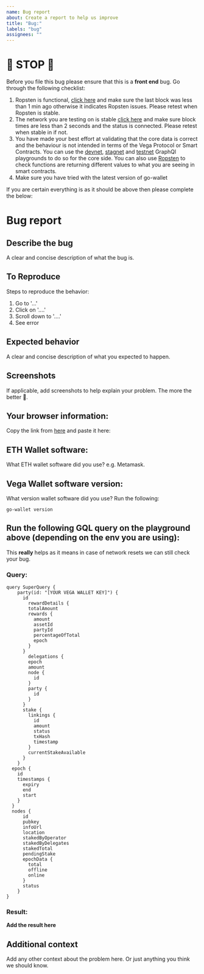 ```yaml
---
name: Bug report
about: Create a report to help us improve
title: "Bug:"
labels: "bug"
assignees: ""
---
```


# 🛑 STOP 🛑

Before you file this bug please ensure that this is a **front end** bug. Go through the following checklist:

1. Ropsten is functional, [click here](https://ropsten.etherscan.io/) and make sure the last block was less than 1 min ago otherwise it indicates Ropsten issues. Please retest when Ropsten is stable.
2. The network you are testing on is stable [click here](https://stats.vega.trading/) and make sure block times are less than 2 seconds and the status is connected. Please retest when stable in if not.
3. You have made your best effort at validating that the core data is correct and the behaviour is not intended in terms of the Vega Protocol or Smart Contracts. You can use the [devnet](https://n04.d.vega.xyz/playground), [stagnet](https://n03.s.vega.xyz/playground) and [testnet](https://n06.testnet.vega.xyz/playground) GraphQl playgrounds to do so for the core side. You can also use [Ropsten](https://ropsten.etherscan.io/) to check functions are returning different values to what you are seeing in smart contracts.
4. Make sure you have tried with the latest version of go-wallet

If you are certain everything is as it should be above then please complete the below:

# Bug report

## Describe the bug

A clear and concise description of what the bug is.

## To Reproduce

Steps to reproduce the behavior:

1. Go to '...'
2. Click on '....'
3. Scroll down to '....'
4. See error

## Expected behavior

A clear and concise description of what you expected to happen.

## Screenshots

If applicable, add screenshots to help explain your problem. The more the better 🙏.

## Your browser information:

Copy the link from [here](https://www.whatsmybrowser.org/) and paste it here:

## ETH Wallet software:

What ETH wallet software did you use? e.g. Metamask.

## Vega Wallet software version:

What version wallet software did you use? Run the following:

```
go-wallet version
```

## Run the following GQL query on the playground above (depending on the env you are using):

This **really** helps as it means in case of network resets we can still check your bug.

### Query:

```
query SuperQuery {
    party(id: "[YOUR VEGA WALLET KEY]") {
      id
    	rewardDetails {
        totalAmount
        rewards {
          amount
          assetId
          partyId
          percentageOfTotal
          epoch
        }
      }
    	delegations {
        epoch
        amount
        node {
          id
        }
        party {
          id
        }
      }
      stake {
        linkings {
          id
          amount
          status
          txHash
          timestamp
        }
        currentStakeAvailable
      }
    }
  epoch {
    id
    timestamps {
      expiry
      end
      start
    }
  }
  nodes {
      id
      pubkey
      infoUrl
      location
      stakedByOperator
      stakedByDelegates
      stakedTotal
      pendingStake
      epochData {
        total
        offline
        online
      }
      status
    }
}
```

### Result:

**Add the result here**

## Additional context

Add any other context about the problem here. Or just anything you think we should know.
